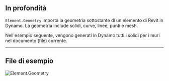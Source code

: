 ## In profondità
`Element.Geometry` importa la geometria sottostante di un elemento di Revit in Dynamo. La geometria include solidi, curve, linee, punti e mesh.

Nell'esempio seguente, vengono generati in Dynamo tutti i solidi per i muri nel documento (file) corrente.
___
## File di esempio

![Element.Geometry](./Revit.Elements.Element.Geometry_img.jpg)

